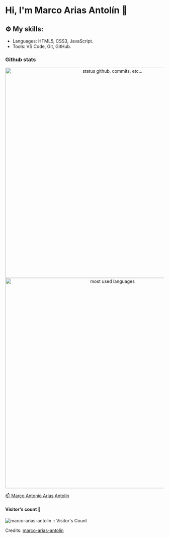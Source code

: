 # Hi, I'm Marco Arias Antolín 👋

## ⚙️ My skills:
- Languages: HTML5, CSS3, JavaScript.
- Tools: VS Code, Git, GitHub.

### Github stats
<p align="center">
    <img alt="status github, commits, etc..." width="666px" src="https://github-readme-stats.vercel.app/api?username=marco-arias-antolin&count_private=true&show_icons=true&custom_title=Github&theme=algolia&bg_color=0,000000,130F40&layout=compact&border_radius=8"
    /> <br>
    <img alt="most used languages" width="666px" src="https://github-readme-stats.vercel.app/api/top-langs/?username=marco-arias-antolin&count_private=true&theme=algolia&bg_color=0,000000,130F40&layout=compact&border_radius=8&langs_count=20&hide=hack,swift,kotlin,objective-c"/>
</p>
<a href="mailto:marco-arias-antolin@gmail.com-">📫 Marco Antonio Arias Antolín</a>

#### Visitor's count 👀
<img src="https://profile-counter.glitch.me/{marco-arias-antolin}/count.svg" alt="marco-arias-antolin :: Visitor's Count" />

Credits: [marco-arias-antolin](https://github.com/marco-arias-antolin)

<!--
**marco-arias-antolin/marco-arias-antolin** is a ✨ _special_ ✨ repository because its `README.md` (this file) appears on your GitHub profile.

Here are some ideas to get you started:

- 🔭 I’m currently working on ...
- 🌱 I’m currently learning ...
- 👯 I’m looking to collaborate on ...
- 🤔 I’m looking for help with ...
- 💬 Ask me about ...
- 📫 How to reach me: ...
- 😄 Pronouns: ...
- ⚡ Fun fact: ...
-->
